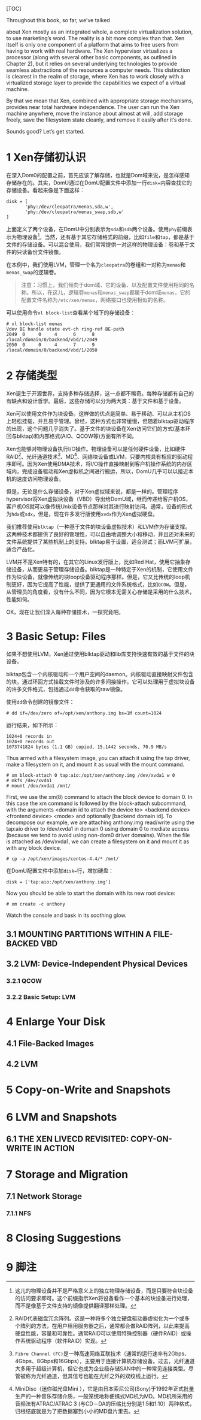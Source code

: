 [TOC]

Throughout this book, so far, we’ve talked

about Xen mostly as an integrated whole, a complete virtualization solution, to use marketing’s word. The reality is a bit more complex than that. Xen itself is only one component of a platform that aims to free users from having to work with real hardware. The Xen hypervisor virtualizes a processor (along with several other basic components, as outlined in Chapter 2), but it relies on several underlying technologies to provide seamless abstractions of the resources a computer needs. This distinction is clearest in the realm of storage, where Xen has to work closely with a virtualized storage layer to provide the capabilities we expect of a virtual machine.

By that we mean that Xen, combined with appropriate storage mechanisms, provides near total hardware independence. The user can run the Xen machine anywhere, move the instance about almost at will, add storage freely, save the filesystem state cleanly, and remove it easily after it’s done.

Sounds good? Let’s get started.

# 1 Xen存储初认识

在深入Dom0的配置之前，首先应该了解存储，也就是Dom域来说，是怎样感知存储存在的。其实，DomU通过在DomU配置文件中添加一行`disk=`内容查找它的存储设备。看起来像是下面这样：

    disk = [
           'phy:/dev/cleopatra/menas,sda,w',
           'phy:/dev/cleopatra/menas_swap,sdb,w'
    ]

上面定义了两个设备，在DomU中分别表示为`sda`和`sdb`两个设备。使用`phy`前缀表示为物理设备[^1]。当然，还有基于其它存储格式的前缀，比如`file`和`tap`，都是基于文件的存储设备。可以混合使用，我们常常提供一对这样的物理设备：卷和基于文件的只读备份文件镜像。

在本例中，我们使用LVM，管理一个名为`cleopatra`的卷组和一对称为`menas`和`menas_swap`的逻辑卷。

> 注意：习惯上，我们倾向于dom域、它的设备、以及配置文件使用相同的名称。所以，在这儿，逻辑卷`menas`和`menas_swap`都属于dom域`menas`，它的配置文件名称为`/etc/xen/menas`，网络接口也使用相似的名称。

可以使用命令`xl block-list`查看某个域下的存储设备：

    # xl block-list menas
    Vdev BE handle state evt-ch ring-ref BE-path
    2049  0     0     4      6      8      /local/domain/0/backend/vbd/1/2049
    2050  0     0     4      7      9      /local/domain/0/backend/vbd/1/2050

# 2 存储类型

Xen诞生于开源世界，支持多种存储选择，这一点都不稀奇。每种存储都有自己的有缺点和设计哲学。最后，这些存储可以分为两大类：基于文件和基于设备。

Xen可以使用文件作为块设备。这样做的优点是简单、易于移动、可以从主机OS上轻松挂载，并且易于管理。曾经，这种方式也非常缓慢，但随着blktap驱动程序的出现，这个问题几乎消失了。基于文件的块设备在Xen访问它们的方式(基本环回与blktap)和内部格式(AIO、QCOW等)方面有所不同。

Xen也能够对物理设备执行I/O操作。物理设备可以是任何硬件设备，比如硬件RAID[^2]、光纤通道技术[^3]、MD[^4]、网络块设备或LVM，只要内核具有相应的驱动程序即可。因为Xen使用DMA技术，将I/O操作直接映射到客户机操作系统的内存区域内，完成设备驱动和Xen虚拟机之间进行搬运，所以，DomU几乎可以以接近本机的速度访问物理设备。

但是，无论是什么存储设备，对于Xen虚拟域来说，都是一样的。管理程序hypervisor将Xen虚拟块设备（VBD）导出给DomU域，继而传递给客户机OS，客户机OS就可以像传统Unix设备节点那样对其进行映射访问。通常，设备的形式为`hdx`或`sdx`，但是，现在许多发行版使用`xvdx`作为Xen虚拟硬盘。

我们推荐使用`blktap`（一种基于文件的块设备虚拟技术）和LVM作为存储支撑。这两种技术都提供了良好的管理性，可以自由地调整大小和移动，并且还对未来的文件系统提供了某些机制上的支持。blktap易于设置，适合测试；而LVM可扩展，适合产品化。

LVM并不是Xen特有的，在其它的Linux发行版上，比如Red Hat，使用它抽象存储设备，从而更易于管理存储设备。blktap是一种特定于Xen的机制，它使用文件作为块设备，就像传统的块loop设备驱动程序那样。但是，它又比传统的loop机制更好，因为它提高了性能，提供了更通用的文件系统格式，比如`QCOW`。但是，从管理员的角度看，没有什么不同，因为它根本无需关心存储是采用的什么技术，性能如何。

OK，现在让我们深入每种存储技术，一探究竟吧。

# 3 Basic Setup: Files

如果不想使用LVM，Xen通过使用blktap驱动和lib库支持快速有效的基于文件的块设备。

blktap包含一个内核驱动和一个用户空间的daemon。内核驱动直接映射文件包含的块，通过环回方式挂载文件时涉及的许多间接操作。它可以处理用于虚拟块设备的许多文件格式，包括通过`dd`命令获取的raw镜像。

使用`dd`命令创建的镜像文件：

    # dd if=/dev/zero of=/opt/xen/anthony.img bs=1M count=1024

运行结果，如下所示：

    1024+0 records in
    1024+0 records out
    1073741824 bytes (1.1 GB) copied, 15.1442 seconds, 70.9 MB/s

Thus armed with a filesystem image, you can attach it using the tap driver, make a filesystem on it, and mount it as usual with the mount command.

    # xm block-attach 0 tap:aio:/opt/xen/anthony.img /dev/xvda1 w 0
    # mkfs /dev/xvda1
    # mount /dev/xvda1 /mnt/



First, we use the xm(8) command to attach the block device to domain 0. In this case the xm command is followed by the block-attach subcommand, with the arguments <domain id to attach the device to\> <backend device\> <frontend device\> <mode\> and optionally [backend domain id]. To decompose our example, we are attaching anthony.img read/write using the tap:aio driver to /dev/xvda1 in domain 0 using domain 0 to mediate access (because we tend to avoid using non-dom0 driver domains). When the file is attached as /dev/xvda1, we can create a filesystem on it and mount it as with any block device.

    # cp -a /opt/xen/images/centos-4.4/* /mnt/

在DomU配置文件中添加`disk=`行，增加硬盘：

    disk = ['tap:aio:/opt/xen/anthony.img']

Now you should be able to start the domain with its new root device:

    # xm create -c anthony

Watch the console and bask in its soothing glow.

## 3.1 MOUNTING PARTITIONS WITHIN A FILE-BACKED VBD

## 3.2 LVM: Device-Independent Physical Devices

### 3.2.1 QCOW

### 3.2.2 Basic Setup: LVM

# 4 Enlarge Your Disk

## 4.1 File-Backed Images

## 4.2 LVM

# 5 Copy-on-Write and Snapshots

# 6 LVM and Snapshots

## 6.1 THE XEN LIVECD REVISITED: COPY-ON-WRITE IN ACTION

# 7 Storage and Migration

## 7.1  Network Storage

### 7.1.1 NFS

# 8 Closing Suggestions

# 9 脚注

[^1]: 这儿的物理设备并不是严格意义上的独立物理存储设备，而是只要符合块设备的访问要求即可。这个前缀指示Xen将设备看作一个基本的块设备进行处理，而不是像基于文件支持的镜像提供翻译那样处理。
[^2]: RAID代表磁盘冗余阵列。这是一种将多个独立硬盘驱动器虚拟化为一个或多个阵列的方法，在用户租用服务器之后，通常都会做RAID阵列，以此来提高硬盘性能，容量和可靠性。通常RAID可以使用特殊控制器（硬件RAID）或操作系统驱动程序（软件RAID）实现。
[^3]: `Fibre Channel (FC)`是一种高速网络互联技术（通常的运行速率有2Gbps、4Gbps、8Gbps和16Gbps），主要用于连接计算机存储设备。过去，光纤通道大多用于超级计算机，但它也成为企业级存储SAN中的一种常见连接类型。尽管被称为光纤通道，但其信号也能在光纤之外的双绞线上运行。
[^4]: MiniDisc（迷你磁光盘Mini ），它是由日本索尼公司(Sony)于1992年正式批量生产的一种音乐存储介质，一般笼统地称便携式MD机为MD。MD机所采用的音频法有ATRAC/ATRAC 3 (与CD－DA的压缩比分别是1:5和1:10）两种格式，归根结底就是为了把数据塞到小小的MD盘片里去。
